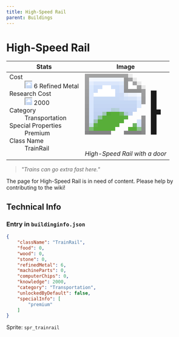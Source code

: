 ```yaml
---
title: High-Speed Rail
parent: Buildings
---
```

# High-Speed Rail

[//]: # (Pre-generated content)
<table><thead><tr><th>Stats</th><th>Image</th></tr></thead><tbody><tr><td><dl><dt>Cost</dt><dd><div class="resource-icon"><img style="object-position: -795px -775px;" src="https://tfe2-wiki.github.io/assets/sprites.png"></div> 6 Refined Metal</dd><dt>Research Cost</dt><dd><div class="resource-icon"><img style="object-position: -268px -522px;" src="https://tfe2-wiki.github.io/assets/sprites.png"></div> 2000</dd><dt>Category</dt><dd>Transportation</dd><dt>Special Properties</dt><dd>Premium</dd><dt>Class Name</dt><dd>TrainRail</dd></dl></td><td><style>.building-image {width: 200px;height: 200px;overflow: hidden;position: relative;}.building-image img {image-rendering: pixelated;object-fit: none;transform: scale(10);transform-origin: left top;position: absolute;left: 0;top: 0;}.resource-image {width: 200px;height: 200px;overflow: hidden;position: relative;}.resource-image img {image-rendering: pixelated;object-fit: none;transform: scale(20);transform-origin: left top;position: absolute;left: 0;top: 0;}.building-icon {width: 20px;height: 20px;overflow: hidden;position: relative;display: inline-block;}.building-icon img {image-rendering: pixelated;object-fit: none;transform: scale(1);transform-origin: left top;position: absolute;left: 0;top: 0;}.resource-icon {width: 20px;height: 20px;overflow: hidden;position: relative;display: inline-block;}.resource-icon img {image-rendering: pixelated;object-fit: none;transform: scale(2);transform-origin: left top;position: absolute;left: 0;top: 0;}</style><div class="building-image"><img style="object-position: -728px -713px;" src="https://tfe2-wiki.github.io/assets/sprites.png" alt="High-Speed Rail Back"><img style="object-position: -706px -713px;" src="https://tfe2-wiki.github.io/assets/sprites.png" alt="High-Speed Rail"></div><i>High-Speed Rail with a door</i></td></tr></tbody></table><blockquote><i>"Trains can go extra fast here."</i></blockquote>

The page for High-Speed Rail is in need of content. Please help by contributing to the wiki!

## Technical Info
### Entry in `buildinginfo.json`

```json
{
    "className": "TrainRail",
    "food": 0,
    "wood": 0,
    "stone": 0,
    "refinedMetal": 6,
    "machineParts": 0,
    "computerChips": 0,
    "knowledge": 2000,
    "category": "Transportation",
    "unlockedByDefault": false,
    "specialInfo": [
        "premium"
    ]
}
```

Sprite: `spr_trainrail`

